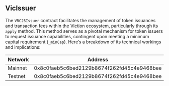 ## VicIssuer

The `VRC25Issuer` contract facilitates the management of token issuances and transaction fees within the Viction ecosystem, particularly through its `apply` method. This method serves as a pivotal mechanism for token issuers to request issuance capabilities, contingent upon meeting a minimum capital requirement (`_minCap`). Here’s a breakdown of its technical workings and implications:

| Network   | Address                                    |
| --------- | ------------------------------------------ |
| Mainnet   | 0x8c0faeb5c6bed2129b8674f262fd45c4e9468bee |
| Testnet   | 0x8c0faeb5c6bed2129b8674f262fd45c4e9468bee |